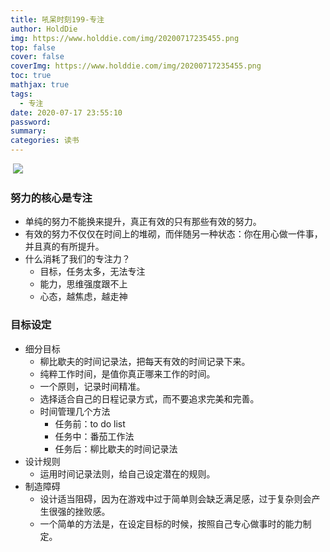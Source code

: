 ```yaml
---
title: 吼呆时刻199-专注
author: HoldDie
img: https://www.holddie.com/img/20200717235455.png
top: false
cover: false
coverImg: https://www.holddie.com/img/20200717235455.png
toc: true
mathjax: true
tags:
  - 专注
date: 2020-07-17 23:55:10
password:
summary:
categories: 读书
---
```


​    ![](https://www.holddie.com/img/20200717235455.png)

### 努力的核心是专注
- 单纯的努力不能换来提升，真正有效的只有那些有效的努力。
- 有效的努力不仅仅在时间上的堆砌，而伴随另一种状态：你在用心做一件事，并且真的有所提升。
- 什么消耗了我们的专注力？
    - 目标，任务太多，无法专注
    - 能力，思维强度跟不上
    - 心态，越焦虑，越走神

### 目标设定
- 细分目标
    -  柳比歇夫的时间记录法，把每天有效的时间记录下来。
    -  纯粹工作时间，是值你真正哪来工作的时间。
    -  一个原则，记录时间精准。
    -  选择适合自己的日程记录方式，而不要追求完美和完善。
    -  时间管理几个方法
        -  任务前：to do list
        -  任务中：番茄工作法
        -  任务后：柳比歇夫的时间记录法
- 设计规则
    - 运用时间记录法则，给自己设定潜在的规则。
- 制造障碍
    - 设计适当阻碍，因为在游戏中过于简单则会缺乏满足感，过于复杂则会产生很强的挫败感。
    - 一个简单的方法是，在设定目标的时候，按照自己专心做事时的能力制定。